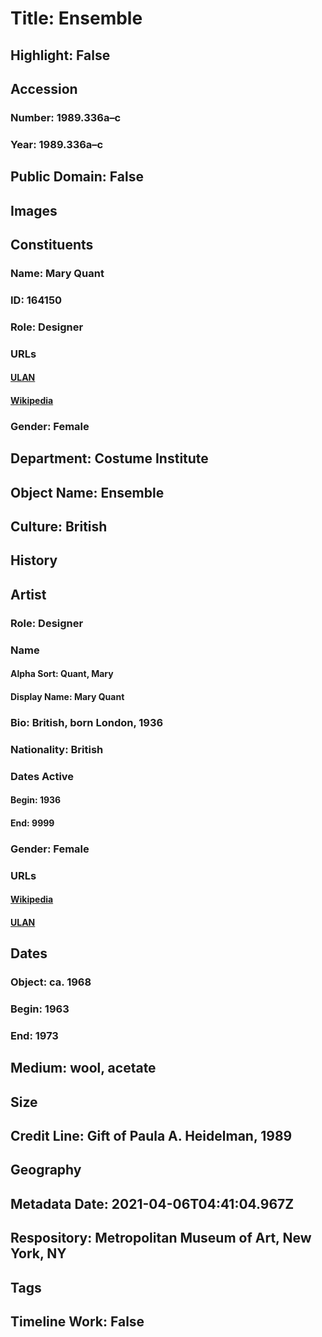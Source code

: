 # Title: Ensemble
## Highlight: False
## Accession
### Number: 1989.336a–c
### Year: 1989.336a–c
## Public Domain: False
## Images
## Constituents
### Name: Mary Quant
### ID: 164150
### Role: Designer
### URLs
#### [ULAN](http://vocab.getty.edu/page/ulan/500064258)
#### [Wikipedia](https://www.wikidata.org/wiki/Q234147)
### Gender: Female
## Department: Costume Institute
## Object Name: Ensemble
## Culture: British
## History
## Artist
### Role: Designer
### Name
#### Alpha Sort: Quant, Mary
#### Display Name: Mary Quant
### Bio: British, born London, 1936
### Nationality: British
### Dates Active
#### Begin: 1936
#### End: 9999
### Gender: Female
### URLs
#### [Wikipedia](https://www.wikidata.org/wiki/Q234147)
#### [ULAN](http://vocab.getty.edu/page/ulan/500064258)
## Dates
### Object: ca. 1968
### Begin: 1963
### End: 1973
## Medium: wool, acetate
## Size
## Credit Line: Gift of Paula A. Heidelman, 1989
## Geography
## Metadata Date: 2021-04-06T04:41:04.967Z
## Respository: Metropolitan Museum of Art, New York, NY
## Tags
## Timeline Work: False
